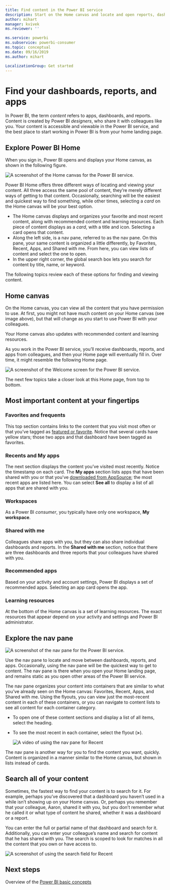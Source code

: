 ```yaml
---
title: Find content in the Power BI service
description: Start on the Home canvas and locate and open reports, dashboards, and apps.
author: mihart
manager: kvivek
ms.reviewer: ''

ms.service: powerbi
ms.subservice: powerbi-consumer
ms.topic: conceptual
ms.date: 09/16/2019
ms.author: mihart

LocalizationGroup: Get started
---
```

# Find your dashboards, reports, and apps
In Power BI, the term *content* refers to apps, dashboards, and reports. Content is created by Power BI *designers*, who share it with colleagues like you. Your content is accessible and viewable in the Power BI service, and the best place to start working in Power BI is from your home landing page.

## Explore Power BI Home
When you sign in, Power BI opens and displays your Home canvas, as shown in the following figure.
 
![A screenshot of the Home canvas for the Power BI service.](media/end-user-home/power-bi-home.png)

Power BI Home offers three different ways of locating and viewing your content. All three access the same pool of content, they’re merely different ways of getting to that content. Occasionally, searching will be the easiest and quickest way to find something, while other times, selecting a *card* on the Home canvas will be your best option.

- The Home canvas displays and organizes your favorite and most recent content, along with recommended content and learning resources. Each piece of content displays as a *card*, with a title and icon. Selecting a card opens that content.
- Along the left side, is a nav pane, referred to as the nav pane. On this pane, your same content is organized a little differently, by Favorites, Recent, Apps, and Shared with me. From here, you can view lists of content and select the one to open.
- In the upper right corner, the global search box lets you search for content by title, name, or keyword.

The following topics review each of these options for finding and viewing content.

## Home canvas
On the Home canvas, you can view all the content that you have permission to use. At first, you might not have much content on your Home canvas (see image above), but that will change as you start to use Power BI with your colleagues.

Your Home canvas also updates with recommended content and learning resources. 
 
As you work in the Power BI service, you’ll receive dashboards, reports, and apps from colleagues, and then your Home page will eventually fill in. Over time, it might resemble the following Home page.

![A screenshot of the Welcome screen for the Power BI service.](media/end-user-home/power-bi-home-older.png)

 
The next few topics take a closer look at this Home page, from top to bottom.

## Most important content at your fingertips

### Favorites and frequents
This top section contains links to the content that you visit most often or that you’ve tagged as [featured or favorite](end-user-favorite.md). Notice that several cards have yellow stars; those two apps and that dashboard have been tagged as favorites.
 
### Recents and My apps
The next section displays the content you’ve visited most recently. Notice the timestamp on each card. The **My apps** section lists apps that have been shared with you or that you've [downloaded from AppSource](end-user-apps.md); the most recent apps are listed here. You can select **See all** to display a list of all apps that are shared with you.

### Workspaces
As a Power BI *consumer*, you typically have only one workspace, **My workspace**. 

### Shared with me
Colleagues share apps with you, but they can also share individual dashboards and reports. In the **Shared with me** section, notice that there are three dashboards and three reports that your colleagues have shared with you.

### Recommended apps
Based on your activity and account settings, Power BI displays a set of recommended apps. Selecting an app card opens the app.
 
### Learning resources
At the bottom of the Home canvas is a set of learning resources. The exact resources that appear depend on your activity and settings and Power BI administrator. 
 
## Explore the nav pane

![A screenshot of the nav pane for the Power BI service.](media/end-user-home/power-bi-nav-bar.png)


Use the nav pane to locate and move between dashboards, reports, and apps. Occasionally, using the nav pane will be the quickest way to get to content.
The nav pane is there when you open your Home landing page, and remains static as you open other areas of the Power BI service.
  
The nav pane organizes your content into containers that are similar to what you’ve already seen on the Home canvas: Favorites, Recent, Apps, and Shared with me. Using the flyouts, you can view just the most-recent content in each of these containers, or you can navigate to content lists to see all content for each container category.
 
- To open one of these content sections and display a list of all items, select the heading.
- To see the most recent in each container, select the flyout (**>**).

    ![A video of using the nav pane for Recent](media/end-user-home/power-bi-nav-bar.gif)

 
The nav pane is another way for you to find the content you want, quickly. Content is organized in a manner similar to the Home canvas, but shown in lists instead of cards. 

## Search all of your content
Sometimes, the fastest way to find your content is to search for it. For example, perhaps you’ve discovered that a dashboard you haven’t used in a while isn’t showing up on your Home canvas. Or, perhaps you remember that your colleague, Aaron, shared it with you, but you don’t remember what he called it or what type of content he shared, whether it was a dashboard or a report.
 
You can enter the full or partial name of that dashboard and search for it. Additionally, you can enter your colleague’s name and search for content that he has shared with you. The search is scoped to look for matches in all the content that you own or have access to.

![A screenshot of using the search field for Recent](media/end-user-home/power-bi-search.png)

## Next steps
Overview of the [Power BI basic concepts](end-user-basic-concepts.md)
